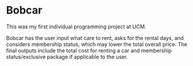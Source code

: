 # Bobcar
This was my first individual programming project at UCM. 

Bobcar has the user input what care to rent, asks for the rental days, and considers membership status, which may lower the total overall price. The final outputs include the total cost for renting a car and membership status/exclusive package if applicable to the user.
